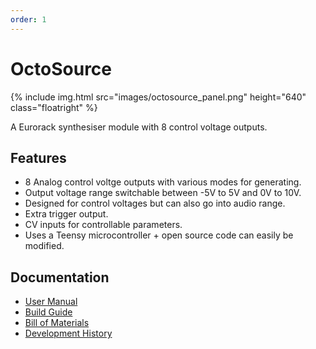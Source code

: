 ```yaml
---
order: 1
---
```

# OctoSource

{% include img.html src="images/octosource_panel.png" height="640" class="floatright" %}

A Eurorack synthesiser module with 8 control voltage outputs.

## Features
* 8 Analog control voltge outputs with various modes for generating.
* Output voltage range switchable between -5V to 5V and 0V to 10V.
* Designed for control voltages but can also go into audio range.
* Extra trigger output.
* CV inputs for controllable parameters.
* Uses a Teensy microcontroller + open source code can easily be modified.

## Documentation

* [User Manual](user.md)
* [Build Guide](build.md)
* [Bill of Materials](bom.md)
* [Development History](history.md)
